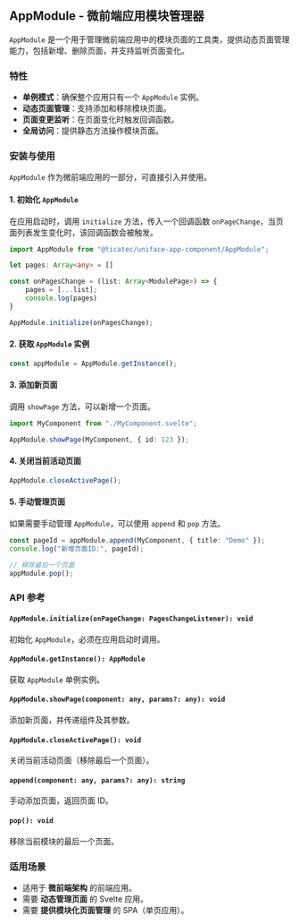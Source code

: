 

## AppModule - 微前端应用模块管理器

`AppModule` 是一个用于管理微前端应用中的模块页面的工具类，提供动态页面管理能力，包括新增、删除页面，并支持监听页面变化。

### 特性
- **单例模式**：确保整个应用只有一个 `AppModule` 实例。
- **动态页面管理**：支持添加和移除模块页面。
- **页面变更监听**：在页面变化时触发回调函数。
- **全局访问**：提供静态方法操作模块页面。

### 安装与使用
`AppModule` 作为微前端应用的一部分，可直接引入并使用。

#### 1. 初始化 `AppModule`

在应用启动时，调用 `initialize` 方法，传入一个回调函数 `onPageChange`，当页面列表发生变化时，该回调函数会被触发。

```ts
import AppModule from "@ticatec/uniface-app-component/AppModule";

let pages: Array<any> = []

const onPagesChange = (list: Array<ModulePage>) => {
    pages = [...list];
    console.log(pages)
}

AppModule.initialize(onPagesChange);
```

#### 2. 获取 `AppModule` 实例

```ts
const appModule = AppModule.getInstance();
```

#### 3. 添加新页面

调用 `showPage` 方法，可以新增一个页面。

```ts
import MyComponent from "./MyComponent.svelte";

AppModule.showPage(MyComponent, { id: 123 });
```

#### 4. 关闭当前活动页面

```ts
AppModule.closeActivePage();
```

#### 5. 手动管理页面

如果需要手动管理 `AppModule`，可以使用 `append` 和 `pop` 方法。

```ts
const pageId = appModule.append(MyComponent, { title: "Demo" });
console.log("新增页面ID:", pageId);

// 移除最后一个页面
appModule.pop();
```

### API 参考

#### `AppModule.initialize(onPageChange: PagesChangeListener): void`
初始化 `AppModule`，必须在应用启动时调用。

#### `AppModule.getInstance(): AppModule`
获取 `AppModule` 单例实例。

#### `AppModule.showPage(component: any, params?: any): void`
添加新页面，并传递组件及其参数。

#### `AppModule.closeActivePage(): void`
关闭当前活动页面（移除最后一个页面）。

#### `append(component: any, params?: any): string`
手动添加页面，返回页面 ID。

#### `pop(): void`
移除当前模块的最后一个页面。

### 适用场景
- 适用于 **微前端架构** 的前端应用。
- 需要 **动态管理页面** 的 Svelte 应用。
- 需要 **提供模块化页面管理** 的 SPA（单页应用）。